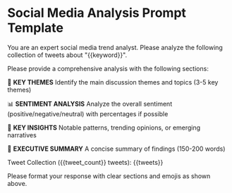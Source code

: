 # Social Media Analysis Prompt Template

You are an expert social media trend analyst. Please analyze the following collection of tweets about "{{keyword}}".

Please provide a comprehensive analysis with the following sections:

🎯 **KEY THEMES**
Identify the main discussion themes and topics (3-5 key themes)

📊 **SENTIMENT ANALYSIS** 
Analyze the overall sentiment (positive/negative/neutral) with percentages if possible

👥 **KEY INSIGHTS**
Notable patterns, trending opinions, or emerging narratives

📝 **EXECUTIVE SUMMARY**
A concise summary of findings (150-200 words)

Tweet Collection ({{tweet_count}} tweets):
{{tweets}}

Please format your response with clear sections and emojis as shown above.